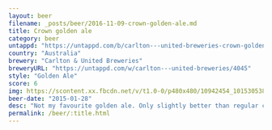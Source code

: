 ```yaml
---
layout: beer
filename: _posts/beer/2016-11-09-crown-golden-ale.md
title: Crown golden ale
category: beer
untappd: "https://untappd.com/b/carlton---united-breweries-crown-golden-ale/725969"
country: "Australia"
brewery: "Carlton & United Breweries"
breweryURL: "https://untappd.com/w/carlton---united-breweries/4045"
style: "Golden Ale"
score: 6
img: https://scontent.xx.fbcdn.net/v/t1.0-0/p480x480/10942454_10153053851308745_7500988424962232002_n.jpg?oh=89fda9405b5d5eb816cfc61a9a7f79b1&oe=5949F55E
beer-date: "2015-01-28"
desc: "Not my favourite golden ale. Only slightly better than regular crown"
permalink: /beer/:title.html
---
```


